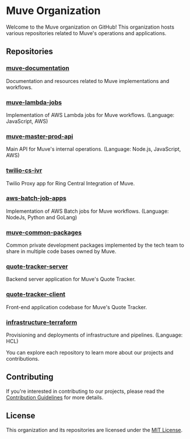 # Muve Organization

Welcome to the Muve organization on GitHub! This organization hosts various repositories related to Muve's operations and applications.

## Repositories
### [muve-documentation](https://github.com/MuveOrg/muve-documentation)
Documentation and resources related to Muve implementations and workflows.

### [muve-lambda-jobs](https://github.com/MuveOrg/muve-lambda-jobs)
Implementation of AWS Lambda jobs for Muve workflows. (Language: JavaScript, AWS)

### [muve-master-prod-api](https://github.com/MuveOrg/muve-master-prod-api)
Main API for Muve's internal operations. (Language: Node.js, JavaScript, AWS)

### [twilio-cs-ivr](https://github.com/MuveOrg/twilio-cs-ivr)
Twilio Proxy app for Ring Central Integration of Muve.

### [aws-batch-job-apps](https://github.com/MuveOrg/aws-batch-job-apps)
Implementation of AWS Batch jobs for Muve workflows. (Language: NodeJs, Python and GoLang)

### [muve-common-packages](https://github.com/MuveOrg/muve-common-packages)
Common private development packages implemented by the tech team to share in multiple code bases owned by Muve.

### [quote-tracker-server](https://github.com/MuveOrg/quote-tracker-server)
Backend server application for Muve's Quote Tracker.

### [quote-tracker-client](https://github.com/MuveOrg/quote-tracker-client)
Front-end application codebase for Muve's Quote Tracker.

### [infrastructure-terraform](https://github.com/MuveOrg/infrastructure-terraform)
Provisioning and deployments of infrastructure and pipelines. (Language: HCL)


You can explore each repository to learn more about our projects and contributions.

## Contributing

If you're interested in contributing to our projects, please read the [Contribution Guidelines](CONTRIBUTING.md) for more details.

## License

This organization and its repositories are licensed under the [MIT License](LICENSE).

